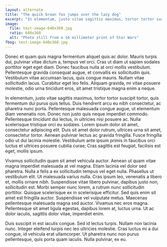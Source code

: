```yaml
---
layout: alternate
title: "The quick brown fox jumps over the lazy dog"
excerpt: "In elementum, justo vitae sagittis maximus, tortor tortor suscipit tortor, quis fermentum dui purus quis tellus. Duis hendrerit arcu eu nibh consectetur, ac pharetra nunc porta."
image:
  file: test-image-640x360.jpg
  ratio: 640x360
  alt: "Photo still from a 16 millimeter print of Star Wars"
fbog: test-image-640x360.jpg
---
```


Donec et quam quis magna fermentum aliquet quis ac dolor. Mauris turpis dui, pulvinar vitae dictum a, tempus vel orci. Cras ut diam ut sapien sodales porttitor eget eget diam. Donec faucibus nulla at orci mollis vestibulum. Pellentesque gravida consequat augue, et convallis ex sollicitudin quis. Vestibulum vitae accumsan lacus, quis congue mauris. Nullam vitae sollicitudin lacus. Curabitur eget leo felis. Aliquam gravida, mi vitae posuere molestie, odio urna tincidunt eros, sit amet tristique magna enim a neque.

In elementum, justo vitae sagittis maximus, tortor tortor suscipit tortor, quis fermentum dui purus quis tellus. Duis hendrerit arcu eu nibh consectetur, ac pharetra nunc porta. Pellentesque malesuada congue augue, ut elementum diam venenatis non. Donec non justo quis neque imperdiet commodo. Pellentesque tincidunt dui lectus, in ultricies nisi posuere ac. Nulla scelerisque tristique orci eu sodales. Lorem ipsum dolor sit amet, consectetur adipiscing elit. Duis sit amet dolor rutrum, ultrices urna sit amet, consectetur tortor. Aenean pulvinar lectus ac gravida fringilla. Fusce fringilla odio ut dui lacinia molestie. Vestibulum ante ipsum primis in faucibus orci luctus et ultrices posuere cubilia curae; Cras sagittis est feugiat, facilisis est eget, mollis ipsum.

Vivamus sollicitudin quam sit amet vehicula auctor. Aenean ut quam vitae magna imperdiet malesuada at vel magna. Etiam lacinia vel dolor sed pharetra. Nulla a felis a ex sollicitudin tempus vel eget nulla. Phasellus ut vestibulum elit. Ut malesuada varius nulla. Cras ipsum leo, venenatis a libero et, mollis ornare nibh. Suspendisse vitae libero pulvinar, dapibus justo non, sollicitudin est. Morbi semper nunc lorem, a rutrum nunc sollicitudin porttitor. Quisque scelerisque ex in scelerisque efficitur. Sed quis enim sit amet est fringilla auctor. Suspendisse vel vulputate metus. Maecenas pellentesque malesuada magna sed auctor. Vivamus nec eros magna. Pellentesque sit amet ligula egestas, dapibus lorem at, luctus urna. Ut ac dolor iaculis, sagittis dolor vitae, imperdiet enim.

Duis suscipit in est iaculis congue. Sed id lectus turpis. Nullam non lacinia nunc. Integer eleifend turpis nec leo ultricies molestie. Cras luctus mi a dui congue, id vehicula erat ullamcorper. Ut pharetra nunc non purus pellentesque, quis porta quam iaculis. Nulla pulvinar, ex eu.
